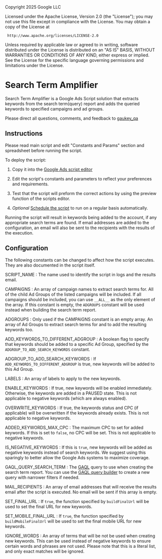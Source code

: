  Copyright 2025 Google LLC

 Licensed under the Apache License, Version 2.0 (the "License");
 you may not use this file except in compliance with the License.
 You may obtain a copy of the License at

     http://www.apache.org/licenses/LICENSE-2.0

 Unless required by applicable law or agreed to in writing, software
 distributed under the License is distributed on an "AS IS" BASIS,
 WITHOUT WARRANTIES OR CONDITIONS OF ANY KIND, either express or implied.
 See the License for the specific language governing permissions and
 limitations under the License.

# Search Term Amplifier

Search Term Amplifier is a Google Ads Script solution that extracts keywords
from the search term(query) report and adds the queried keywords to specified
campaigns and ad groups.

Please direct all questions, comments, and feedback to
[gaukey_qa](mailto:gaukey_qa@google.com)

## Instructions

Please read main script and edit "Constants and Params" section and spreadsheet
before running the script.

To deploy the script:

1.  Copy it into the
    [Google Ads script editor](https://support.google.com/google-ads/answer/188712)

2.  Edit the script's constants and parameters to reflect your preferences and
    requirements.

3.  Test that the script will preform the correct actions by using the preview
    function of the scripts editor.

4.  *Optional*
    [Schedule the script](https://support.google.com/google-ads/answer/188712?hl=en#:~:text=run%20it%20again.-,Scheduling%20a%20script,-Once%20you%27ve%20created)
    to run on a regular basis automatically.

Running the script will result in keywords being added to the account, if any appropriate search terms are found. If email addresses are added to the configuration, an email will also be sent to the recipients with the results of the execution.

## Configuration

The following constants can be changed to affect how the script executes. They are also documented in the script itself.

SCRIPT_NAME
: The name used to identify the script in logs and the results email.

CAMPAIGNS
: An array of campaign names to extract search terms for. All of the child Ad Groups of the listed campaigns will be included. If all campaigns should be included, you can use `__ALL__` as the only element of the array. If this constant is empty, the `ADGROUPS` constant will be used instead when building the search term report.

ADGROUPS
: Only used if the CAMPAIGNS constant is an empty array. An array of Ad Groups to extract search terms for and to add the resulting keywords too. 

ADD_KEYWORDS_TO_DIFFERENT_ADGROUP
: A boolean flag to specify that keywords should be added to a specific Ad Group, specified by the `ADGROUP_TO_ADD_SEARCH_KEYWORDS` constant.

ADGROUP_TO_ADD_SEARCH_KEYWORDS
: If `ADD_KEYWORDS_TO_DIFFERENT_ADGROUP` is true, new keywords will be added to this Ad Group.

LABELS
: An array of labels to apply to the new keywords.

ENABLE_KEYWORDS
: If true, new keywords will be enabled immediately. Otherwise, the keywords are added in a PAUSED state. This is not applicable to negative keywords (which are always enabled).

OVERWRITE_KEYWORDS
: If true, the keywords status and CPC (if applicable) will be overwritten if the keywords already exists. This is not applicable to negative keywords.

ADDED_KEYWORDS_MAX_CPC
: The maximum CPC to set for added keywords. If this is set to `false`, no CPC will be set. This is not applicable to negative keywords.

IS_NEGATIVE_KEYWORDS
: If this is `true`, new keywords will be added as negative keywords instead of search keywords. We suggest using this sparingly to better allow the Google Ads systems to maximize coverage.

GAQL_QUERY_SEARCH_TERM
: The [GAQL](https://developers.google.com/google-ads/api/docs/query/overview) query to use when creating the search term report. You can use the [GAQL query builder](https://developers.google.com/google-ads/api/fields/v18/search_term_view_query_builder) to create a new query with narrower filters if needed.

MAIL_RECIPIENTS
: An array of email addresses that will receive the results email after the script is executed. No email will be sent if this array is empty.

SET_FINAL_URL
: If `true`, the function specified by `buildFinalUrl` will be used to set the final URL for new keywords.

SET_MOBILE_FINAL_URL
: If `true`, the function specified by `buildMobileFinalUrl` will be used to set the final mobile URL for new keywords.

IGNORE_WORDS
: An array of terms that will be not be used when creating new keywords. This can be used instead of negative keywords to ensure certain words and phrases are not used. Please note that this is a literal list, and only exact matches will be ignored. 


